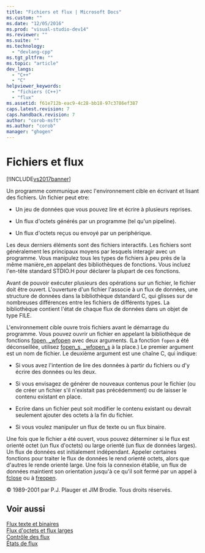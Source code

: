 ```yaml
---
title: "Fichiers et flux | Microsoft Docs"
ms.custom: ""
ms.date: "12/05/2016"
ms.prod: "visual-studio-dev14"
ms.reviewer: ""
ms.suite: ""
ms.technology: 
  - "devlang-cpp"
ms.tgt_pltfrm: ""
ms.topic: "article"
dev_langs: 
  - "C++"
  - "C"
helpviewer_keywords: 
  - "fichiers (C++)"
  - "flux"
ms.assetid: f61e712b-eac9-4c28-bb18-97c3786ef387
caps.latest.revision: 7
caps.handback.revision: 7
author: "corob-msft"
ms.author: "corob"
manager: "ghogen"
---
```

# Fichiers et flux
[!INCLUDE[vs2017banner](../assembler/inline/includes/vs2017banner.md)]

Un programme communique avec l'environnement cible en écrivant et lisant des fichiers.  Un fichier peut etre:  
  
-   Un jeu de données que vous pouvez lire et écrire à plusieurs reprises.  
  
-   Un flux d'octets générés par un programme \(tel qu'un pipeline\).  
  
-   Un flux d'octets reçus ou envoyé par un periphérique.  
  
 Les deux derniers éléments sont des fichiers interactifs.  Les fichiers sont généralement les principaux moyens par lesquels interagir avec un programme.  Vous manipulez tous les types de fichiers à peu près de la même manière\_en appelant des bibliothèques de fonctions.  Vous incluez l'en\-tête standard STDIO.H pour déclarer la plupart de ces fonctions.  
  
 Avant de pouvoir exécuter plusieurs des opérations sur un fichier, le fichier doit être ouvert.  L'ouverture d'un fichier l'associe à un flux de données, une structure de données dans la bibliothèque dstandard C, qui glisses sur de nombreuses différences entre les fichiers de différents types.  La bibliothèque contient l'état de chaque flux de données dans un objet de type FILE.  
  
 L'environnement cible ouvre trois fichiers avant le démarrage du programme.  Vous pouvez ouvrir un fichier en appelant la bibliothèque de fonctions [fopen, \_wfopen](../c-runtime-library/reference/fopen-wfopen.md) avec deux arguments. \(La fonction `fopen` a été déconseillée, utilisez [fopen\_s, \_wfopen\_s](../c-runtime-library/reference/fopen-s-wfopen-s.md) à la place.\) Le premier argument est un nom de fichier.  Le deuxième argument est une chaîne C, qui indique:  
  
-   Si vous avez l'intention de lire des données à partir du fichiers ou d'y écrire des données ou les deux.  
  
-   Si vous envisagez de générer de nouveaux contenus pour le fichier \(ou de créer un fichier s'il n'existait pas précédemment\) ou de laisser le contenu existant en place.  
  
-   Ecrire dans un fichier peut soit modifier le contenu existant ou devrait seulement ajouter des octets à la fin du fichier.  
  
-   Si vous voulez manipuler un flux de texte ou un flux binaire.  
  
 Une fois que le fichier a été ouvert, vous pouvez déterminer si le flux est orienté octet \(un flux d'octets\) ou large orienté \(un flux de données larges\).  Un flux de données est initialement indépendant.  Appeler certaines fonctions pour traiter le flux de données le rend orienté octets, alors que d'autres le rende orienté large.  Une fois la connexion établie, un flux de données maintient son orientation jusqu'à ce qu'il soit fermé par un appel à [fclose](../c-runtime-library/reference/fclose-fcloseall.md) ou à [freopen](../c-runtime-library/reference/freopen-wfreopen.md).  
  
 © 1989\-2001 par P.J.  Plauger et JIM Brodie.  Tous droits réservés.  
  
## Voir aussi  
 [Flux texte et binaires](../c-runtime-library/text-and-binary-streams.md)   
 [Flux d'octets et flux larges](../c-runtime-library/byte-and-wide-streams.md)   
 [Contrôle des flux](../c-runtime-library/controlling-streams.md)   
 [États de flux](../c-runtime-library/stream-states.md)